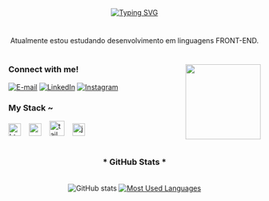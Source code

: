 <div align="center">
  <a href="https://git.io/typing-svg">
    <img src="https://readme-typing-svg.demolab.com?font=Fira+Code&weight=500&size=22&pause=1000&color=4c73cf&center=true&vCenter=true&random=false&width=524&lines=%E2%8A%B9+Welcome+to+my+profile!" alt="Typing SVG">
  </a>
</div>

<img align="center" alt="" src="./src/header-gif.gif">

#

<p align="center">Atualmente estou estudando desenvolvimento em linguagens FRONT-END.
  
#

<img align="right" height="150" src="https://media3.giphy.com/media/v1.Y2lkPTc5MGI3NjExdzYwZmE1Zm94MHN6aTd6djlkdjFxZ2x6Nmh3ajNic2V5enFtZ2p2ayZlcD12MV9pbnRlcm5hbF9naWZfYnlfaWQmY3Q9Zw/l41m359K5ExF8aRoc/giphy.webp"  />

<h3 align="left">Connect with me!</h3>

[![E-mail](https://img.shields.io/badge/-Email-000?style=for-the-badge&logo=microsoft-outlook&logoColor=FF00F6&color:FFF)](###)
[![LinkedIn](https://img.shields.io/badge/-LinkedIn-000?style=for-the-badge&logo=linkedin&logoColor=FF00F6&color:FFF)](###)
[![Instagram](https://img.shields.io/badge/-Instagram-000?style=for-the-badge&logo=instagram&logoColor=FF00F6&color:FFF)](###)


<h3 align="left">My Stack ~</h3>

<div align="left">
  <img src="https://cdn.jsdelivr.net/gh/devicons/devicon/icons/html5/html5-original.svg" height="25" alt="html5 logo"  />
  <img width="8" />
  <img src="https://cdn.jsdelivr.net/gh/devicons/devicon/icons/css3/css3-original.svg" height="25" alt="css3 logo"  />
  <img width="8" />
<img src="https://cdn.jsdelivr.net/gh/devicons/devicon/icons/tailwindcss/tailwindcss-original-wordmark.svg" height="30" alt="tailwindcss logo"  />
  <img width="8" />
  <img src="https://cdn.jsdelivr.net/gh/devicons/devicon/icons/javascript/javascript-plain.svg" height="25" alt="javascript logo"  />
  <img width="8" />
</div>

#

<div style="text-align: center;" align="center">
  <h3>* GitHub Stats *</h3>
  <br>
  <img src="https://github-readme-stats-git-masterrstaa-rickstaa.vercel.app/api?username=GabrielSantana0&hide_title=true&show_icons=true&include_all_commits=false&count_private=true&line_height=25&hide=issues&bg_color=000&title_color=83fbff&text_color=FFF&border_radius=3&border_color=4c73cf&icon_color=2ba8fb&theme=jolly" alt="GitHub stats">

  <a href="https://github.com/mari4souza/github-readme-stats">
    <img src="https://github-readme-stats-git-masterrstaa-rickstaa.vercel.app/api/top-langs/?username=GabrielSantana0&line_height=10&card_width=290&layout=compact&hide_title=false&count_private=true&langs_count=4&show_icons=true&title_color=4ccbcf&hide=html,scss,less&bg_color=000&text_color=8B8B8B&border_radius=3&border_color=4c73cf&count_private=true" alt="Most Used Languages">
  </a>
</div>
